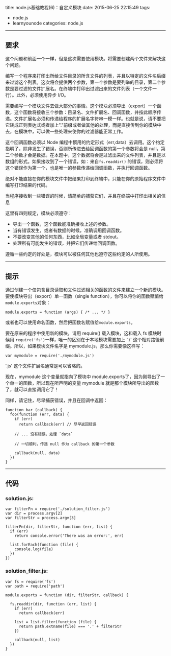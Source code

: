 title: node.js基础教程(6)：自定义模块
date: 2015-06-25 22:15:49
tags:
- node.js
- learnyounode
categories: node.js

---

## 要求

这个问题和前面一个一样，但是这次需要使用模块。将需要创建两个文件来解决这个问题。

编写一个程序来打印出所给文件目录的所含文件的列表，并且以特定的文件名后缀来过滤这个列表。这次将会提供两个参数，第一个参数是要列举的目录，第二个参数是要过滤的文件扩展名。在终端中打印出过滤出来的文件列表（一个文件一行）。此外，必须使用异步 I/O。

需要编写一个模块文件去做大部分的事情。这个模块必须导出（export）一个函数，这个函数将接收三个参数：目录名、文件扩展名、回调函数，并按此顺序传递。文件扩展名必须和传递给程序的扩展名字符串一模一样。也就是说，请不要把它转成正则表达式或者加上"."前缀或者做其他的处理，而是直接传到你的模块中去，在模块中，可以做一些处理来使你的过滤器能正常工作。

这个回调函数必须以 Node 编程中惯用的约定形式（err,data）去调用。这个约定指明了，除非发生了错误，否则所传进去给回调函数的第一个参数将会是 null，第二个参数才会是数据。在本题中，这个数据将会是过滤出来的文件列表，并且是以数组的形式。如果接收到了一个错误，如：来自```fs.readdir()``` 的错误，则必须将这个错误作为第一个，也是唯一的参数传递给回调函数，并执行回调函数。

绝对不能直接在你的模块文件中把结果打印到终端中，只能在你的原始程序文件中编写打印结果的代码。

当程序接收到一些错误的时候，请简单的捕获它们，并且在终端中打印出相关的信息

这里有四则规定，模块必须遵守：

  * 导出一个函数，这个函数能准确接收上述的参数。
  * 当有错误发生，或者有数据的时候，准确调用回调函数。
  * 不要改变其他的任何东西，比如全局变量或者 stdout。
  * 处理所有可能发生的错误，并把它们传递给回调函数。

遵循一些约定的好处是，模块可以被任何其他也遵守这些约定的人所使用。

---

## 提示

通过创建一个仅包含目录读取和文件过滤相关的函数的文件来建立一个新的模块。要使模块导出（export）单一函数（single function），你可以将你的函数赋值给```module.exports```对象：

    module.exports = function (args) { /* ... */ }

或者也可以使用命名函数，然后把函数名赋值给```module.exports```。

要在原来的程序中使用新的模块，请用 require() 载入模块，这和载入 fs 模块时候用 ```require('fs')```一样，唯一的区别在于本地模块需要加上 './' 这个相对路径前缀。所以，如果模块文件名字是 mymodule.js，那么你需要像这样写：

    var mymodule = require('./mymodule.js')

'.js' 这个文件扩展名通常是可以省略的。

现在，mymodule 这个变量就指向了模块中  module.exports了，因为刚导出了一个单一的函数，所以现在所声明的变量 mymodule 就是那个模块所导出的函数了，就可以直接调用它了！

同样，请记住，尽早捕获错误，并且在回调中返回：

    function bar (callback) {
      foo(function (err, data) {
        if (err)
          return callback(err) // 尽早返回错误

        // ... 没有错误，处理 `data`

        // 一切顺利，传递 null 作为 callback 的第一个参数

        callback(null, data)
      })
    }

---

## 代码

### solution.js:

    var filterFn = require('./solution_filter.js')
    var dir = process.argv[2]
    var filterStr = process.argv[3]

    filterFn(dir, filterStr, function (err, list) {
      if (err)
        return console.error('There was an error:', err)

      list.forEach(function (file) {
        console.log(file)
      })
    })

### solution_filter.js:

    var fs = require('fs')
    var path = require('path')

    module.exports = function (dir, filterStr, callback) {

      fs.readdir(dir, function (err, list) {
        if (err)
          return callback(err)

        list = list.filter(function (file) {
          return path.extname(file) === '.' + filterStr
        })

        callback(null, list)
      })
    }